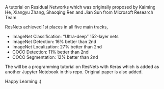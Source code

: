 A tutorial on Residual Networks which was originally proposed by Kaiming He, Xiangyu Zhang, Shaoqing Ren and Jian Sun from Microsoft Research Team. 

ResNets achieved 1st places in all five main tracks,

- ImageNet Classification: “Ultra-deep”	152-layer nets	
- ImageNet Detection: 16% better than 2nd
- ImageNet Localization: 27% better than 2nd
- COCO	Detection: 11% better than 2nd
- COCO	Segmentation: 12% better than 2nd

The will be a programming tutorial on ResNets with Keras which is added as another Jupyter Notebook in this repo. Original paper is also added.

Happy Learning :) 
